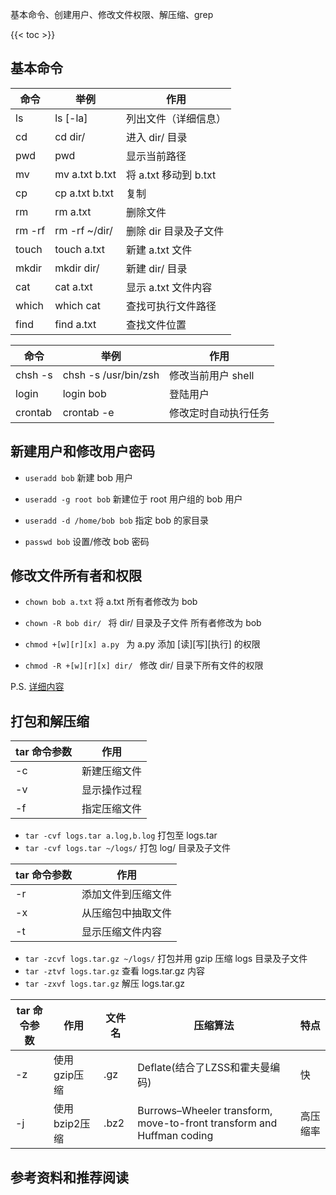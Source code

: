 
基本命令、创建用户、修改文件权限、解压缩、grep

<!--more-->
{{< toc >}}

## 基本命令

| 命令   | 举例           | 作用                  |
| ---    | ---            | ---                   |
| ls     | ls [-la]       | 列出文件（详细信息）  |
| cd     | cd dir/        | 进入 dir/ 目录        |
| pwd    | pwd            | 显示当前路径          |
| mv     | mv a.txt b.txt | 将 a.txt 移动到 b.txt |
| cp     | cp a.txt b.txt | 复制                  |
| rm     | rm a.txt       | 删除文件              |
| rm -rf | rm -rf ~/dir/  | 删除 dir 目录及子文件 |
| touch  | touch a.txt    | 新建 a.txt 文件       |
| mkdir  | mkdir dir/     | 新建 dir/ 目录        |
| cat    | cat a.txt      | 显示 a.txt 文件内容   |
| which  | which cat      | 查找可执行文件路径    |
| find   | find a.txt     | 查找文件位置          |

| 命令    | 举例                 | 作用                 |
| ---     | ---                  | ---                  |
| chsh -s | chsh -s /usr/bin/zsh | 修改当前用户 shell   |
| login   | login bob            | 登陆用户             |
| crontab | crontab -e           | 修改定时自动执行任务 |

## 新建用户和修改用户密码

- `useradd bob`  新建 bob 用户

- `useradd -g root bob` 新建位于 root 用户组的 bob 用户

- `useradd -d /home/bob bob` 指定 bob 的家目录

- `passwd bob` 设置/修改 bob 密码

## 修改文件所有者和权限

- `chown bob a.txt` 将 a.txt 所有者修改为 bob
- `chown -R bob dir/ ` 将 dir/ 目录及子文件 所有者修改为 bob

- `chmod +[w][r][x] a.py ` 为 a.py 添加 [读][写][执行] 的权限
- `chmod -R +[w][r][x] dir/ ` 修改 dir/ 目录下所有文件的权限

P.S. [ 详细内容 ](https://www.runoob.com/linux/linux-comm-chmod.html)

## 打包和解压缩

| tar 命令参数 | 作用         |
| ---          | ---          |
| -c           | 新建压缩文件 |
| -v           | 显示操作过程 |
| -f           | 指定压缩文件 |

- `tar -cvf logs.tar a.log,b.log` 打包至 logs.tar
- `tar -cvf logs.tar ~/logs/` 打包 log/ 目录及子文件

| tar 命令参数 | 作用               |
| ---          | ---                |
| -r           | 添加文件到压缩文件 |
| -x           | 从压缩包中抽取文件 |
| -t           | 显示压缩文件内容   |

-	`tar -zcvf logs.tar.gz ~/logs/` 打包并用 gzip 压缩 logs 目录及子文件
- `tar -ztvf logs.tar.gz` 查看 logs.tar.gz 内容
- `tar -zxvf logs.tar.gz` 解压 logs.tar.gz

| tar 命令参数 | 作用          | 文件名 | 压缩算法                                                              | 特点     |
| ---          | ---           | ---    | ---                                                                   | ---      |
| -z           | 使用gzip压缩  | .gz    | Deflate(结合了LZSS和霍夫曼编码)                                       | 快       |
| -j           | 使用bzip2压缩 | .bz2   | Burrows–Wheeler transform, move-to-front transform and Huffman coding | 高压缩率 |





## 参考资料和推荐阅读

